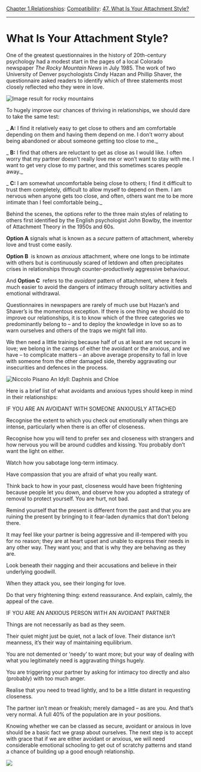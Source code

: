 [Chapter 1.Relationships](https://www.theschooloflife.com/thebookoflife/category/relationships/): [Compatibility](https://www.theschooloflife.com/thebookoflife/category/relationships/compatibility/): [47. What Is Your Attachment Style?](https://www.theschooloflife.com/thebookoflife/what-is-your-attachment-style/)

* * *

# What Is Your Attachment Style?

One of the greatest questionnaires in the history of 20th-century psychology had a modest start in the pages of a local Colorado newspaper&nbsp;_The Rocky Mountain News_ in July 1985. The work of two University of Denver psychologists Cindy Hazan and Phillip Shaver, the questionnaire asked readers to identify which of three statements most closely reflected who they were in love.

![Image result for rocky mountains](https://www.offthebeatenpath.com/wp-content/uploads/2016/11/rockymountains_region_main.jpg)

To hugely improve our chances of thriving in relationships, we should dare to take the same test:

_ **A:** I find it relatively easy to get close to others and am comfortable depending on them and having them depend on me. I don’t worry about being abandoned or about someone getting too close to me._

_ **B:** I find that others are reluctant to get as close as I would like. I often worry that my partner doesn’t really love me or won’t want to stay with me. I want to get very close to my partner, and this sometimes scares people away._

_ **C:** I am somewhat uncomfortable being close to others; I find it difficult to trust them completely, difficult to allow myself to depend on them. I am nervous when anyone gets too close, and often, others want me to be more intimate than I feel comfortable being._

Behind the scenes, the options refer to the three main styles of relating to others first identified by the English psychologist John Bowlby, the inventor of Attachment Theory in the 1950s and 60s.

**Option A** signals what is known as a _secure_ pattern of attachment, whereby love and trust come easily.

**Option B** &nbsp;is known as _anxious_ attachment, where one longs to be intimate with others but is continuously scared of letdown and often precipitates crises in relationships through counter-productively aggressive behaviour.

And **Option C&nbsp;** refers to the _avoidant_ pattern of attachment, where it feels much easier to avoid the dangers of intimacy through solitary activities and emotional withdrawal.

Questionnaires in newspapers are rarely of much use but Hazan’s and Shaver’s is the momentous exception. If there is one thing we should do to improve our relationships, it is to know which of the three categories we predominantly belong to – and to deploy the knowledge in love so as to warn ourselves and others of the traps we might fall into.

We then need a little training because half of us at least are not secure in love; we belong in the camps of either the avoidant or the anxious, and we have – to complicate matters – an above average propensity to fall in love with someone from the other damaged side, thereby aggravating our insecurities and defences in the process.

![Niccolo Pisano An Idyll: Daphnis and Chloe](https://i.guim.co.uk/img/static/sys-images/Guardian/About/General/2013/12/30/1388426053991/Niccolo-Pisano-An-Idyll-D-001.jpg?w=300&q=55&auto=format&usm=12&fit=max&s=9360f9c91ae0618234fd52f596f8e79d)

Here is a brief list of what avoidants and anxious types should keep in mind in their relationships:

IF YOU ARE AN AVOIDANT WITH SOMEONE ANXIOUSLY ATTACHED

Recognise the extent to which you check out emotionally when things are intense, particularly when there is an offer of closeness.

Recognise how you will tend to prefer sex and closeness with strangers and how nervous you will be around cuddles and kissing. You probably don’t want the light on either.

Watch how you sabotage long-term intimacy.

Have compassion that you are afraid of what you really want.

Think back to how in your past, closeness would have been frightening because people let you down, and observe how you adopted a strategy of removal to protect yourself. You are hurt, not bad.

Remind yourself that the present is different from the past and that you are ruining the present by bringing to it fear-laden dynamics that don’t belong there.

It may feel like your partner is being aggressive and ill-tempered with you for no reason; they are at heart upset and unable to express their needs in any other way. They want you; and that is why they are behaving as they are.

Look beneath their nagging and their accusations and believe in their underlying goodwill.

When they attack you, see their longing for love.

Do that very frightening thing: extend reassurance. And explain, calmly, the appeal of the cave.

IF YOU ARE AN ANXIOUS PERSON WITH AN AVOIDANT PARTNER

Things are not necessarily as bad as they seem.

Their quiet might just be quiet, not a lack of love. Their distance isn’t meanness, it’s their way of maintaining equilibrium.

You are not demented or ‘needy’ to want more; but your way of dealing with what you legitimately need is aggravating things hugely.

You are triggering your partner by asking for intimacy too directly and also (probably) with too much anger.

Realise that you need to tread lightly, and to be a little distant in requesting closeness.

The partner isn’t mean or freakish; merely damaged – as are you. And that’s very normal. A full 40% of the population are in your positions.

Knowing whether we can be classed as secure, avoidant or anxious in love should be a basic fact we grasp about ourselves. The next step is to accept with grace that if we are either avoidant or anxious, we will need considerable emotional schooling to get out of scratchy patterns and stand a chance of building up a good enough relationship.

[![](https://img.youtube.com/vi/2s9ACDMcpjA/0.jpg)](https://www.youtube.com/embed/2s9ACDMcpjA '')
